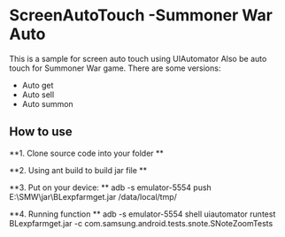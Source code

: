 # ScreenAutoTouch -Summoner War Auto
This is a sample for screen auto touch using UIAutomator
Also be auto touch for Summoner War game. There are some versions:
 - Auto get
 - Auto sell
 - Auto summon
 
## How to use

**1. Clone source code into your folder **

**2. Using ant build to build jar file **

**3. Put on your device: **
adb -s emulator-5554 push E:\SMW\jar\BLexpfarmget.jar /data/local/tmp/

**4. Running function **
adb -s emulator-5554 shell uiautomator runtest BLexpfarmget.jar -c com.samsung.android.tests.snote.SNoteZoomTests 
